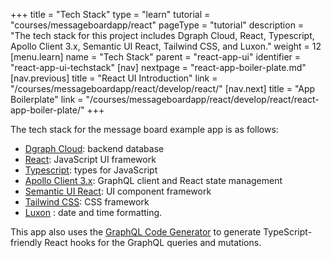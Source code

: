 +++
title = "Tech Stack"
type = "learn"
tutorial = "courses/messageboardapp/react"
pageType = "tutorial"
description = "The tech stack for this project includes Dgraph Cloud, React, Typescript, Apollo Client 3.x, Semantic UI React, Tailwind CSS, and Luxon."
weight = 12
[menu.learn]
  name = "Tech Stack"
  parent = "react-app-ui"
  identifier = "react-app-ui-techstack"
[nav]
  nextpage = "react-app-boiler-plate.md"
[nav.previous]
title = "React UI Introduction"
link = "/courses/messageboardapp/react/develop/react/"
[nav.next]
title = "App Boilerplate"
link = "/courses/messageboardapp/react/develop/react/react-app-boiler-plate/"
+++

The tech stack for the message board example app is as follows:

* [Dgraph Cloud](https://dgraph.io/cloud): backend database
* [React](https://reactjs.org/): JavaScript UI framework
* [Typescript](https://www.typescriptlang.org/): types for JavaScript
* [Apollo Client 3.x](https://www.apollographql.com/docs/react/): GraphQL client
  and React state management
* [Semantic UI React](https://react.semantic-ui.com/): UI component framework
* [Tailwind CSS](https://tailwindcss.com/): CSS framework
* [Luxon](https://moment.github.io/luxon/) : date and time formatting.

This app also uses the
[GraphQL Code Generator](https://graphql-code-generator.com/) to generate
TypeScript-friendly React hooks for the GraphQL queries and mutations.
